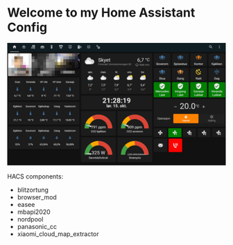 # Welcome to my Home Assistant Config

![The Main Page](/mainpage.png)

HACS components:

- blitzortung
- browser_mod
- easee
- mbapi2020
- nordpool
- panasonic_cc
- xiaomi_cloud_map_extractor
